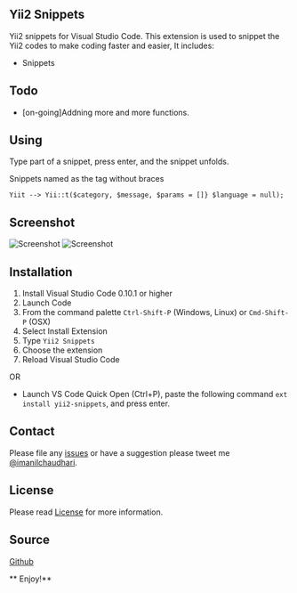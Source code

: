 ## Yii2 Snippets
Yii2 snippets for Visual Studio Code.
This extension is used to snippet the Yii2 codes to make coding faster and easier, It includes:

- Snippets

## Todo
- [on-going]Addning more and more functions.

## Using
Type part of a snippet, press enter, and the snippet unfolds.

Snippets named as the tag without braces

    Yiit --> Yii::t($category, $message, $params = []} $language = null);

## Screenshot

![Screenshot](https://github.com/imanilchaudhari/yii2-snippets-vscode/raw/master/images/screenshot1.png)
![Screenshot](https://github.com/imanilchaudhari/yii2-snippets-vscode/raw/master/images/screenshot2.png)

## Installation

1. Install Visual Studio Code 0.10.1 or higher
2. Launch Code
3. From the command palette `Ctrl-Shift-P` (Windows, Linux) or `Cmd-Shift-P` (OSX)
4. Select Install Extension
5. Type `Yii2 Snippets`
6. Choose the extension
7. Reload Visual Studio Code

OR

* Launch VS Code Quick Open (Ctrl+P), paste the following command `ext install yii2-snippets`, and press enter.

## Contact

Please file any [issues](https://github.com/imanilchaudhari/yii2-snippets-vscode/issues) or have a suggestion please tweet me [@imanilchaudhari](https://twitter.com/imanilchaudhari).

## License

Please read [License](https://github.com/imanilchaudhari/yii2-snippets-vscode/blob/master/LICENSE.md) for more information.

## Source
[Github](https://github.com/imanilchaudhari/yii2-snippets-vscode)

** Enjoy!**